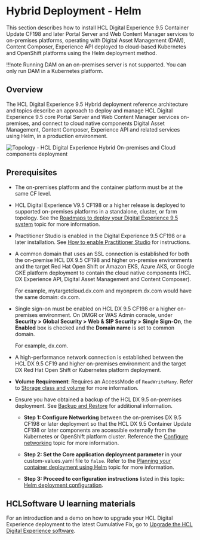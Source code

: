 # Hybrid Deployment - Helm

This section describes how to install HCL Digital Experience 9.5 Container Update CF198 and later Portal Server and Web Content Manager services to on-premises platforms, operating with Digital Asset Management (DAM), Content Composer, Experience API deployed to cloud-based Kubernetes and OpenShift platforms using the Helm deployment method.

!!!note
    Running DAM on an on-premises server is not supported. You can only run DAM in a Kubernetes platform.

## Overview

The HCL Digital Experience 9.5 Hybrid deployment reference architecture and topics describe an approach to deploy and manage HCL Digital Experience 9.5 core Portal Server and Web Content Manager services on-premises, and connect to cloud native components Digital Asset Management, Content Composer, Experience API and related services using Helm, in a production environment.

![Topology - HCL Digital Experience Hybrid On-premises and Cloud components deployment](../hybrid/_img/topology_hybrid_onprem_cloud_deployment.png)

## Prerequisites

-   The on-premises platform and the container platform must be at the same CF level.
-   HCL Digital Experience V9.5 CF198 or a higher release is deployed to supported on-premises platforms in a standalone, cluster, or farm topology. See the [Roadmaps to deploy your Digital Experience 9.5 system](../../../get_started/plan_deployment/traditional_deployment/roadmaps/index.md) topic for more information.
-   Practitioner Studio is enabled in the Digital Experience 9.5 CF198 or a later installation. See [How to enable Practitioner Studio](../../../build_sites/practitioner_studio/working_with_ps/enable_prac_studio.md) for instructions.
-   A common domain that uses an SSL connection is established for both the on-premise HCL DX 9.5 CF198 and higher on-premise environments and the target Red Hat Open Shift or Amazon EKS, Azure AKS, or Google GKE platform deployment to contain the cloud native components (HCL DX Experience API, Digital Asset Management and Content Composer).

    For example, mytargetcloud.dx.com and myonprem.dx.com would have the same domain: dx.com.

-   Single sign-on must be enabled on HCL DX 9.5 CF198 or a higher on-premises environment. On DMGR or WAS Admin console, under **Security > Global Security > Web & SIP Security > Single Sign-On**, the **Enabled** box is checked and the **Domain name** is set to common domain.

    For example, dx.com.

-   A high-performance network connection is established between the HCL DX 9.5 CF19 and higher on-premises environment and the target DX Red Hat Open Shift or Kubernetes platform deployment.

-   **Volume Requirement**: Requires an AccessMode of `ReadWriteMany`. Refer to [Storage class and volume](../../manage/container_configuration/sample_storage_class_volume.md) for more information.
-   Ensure you have obtained a backup of the HCL DX 9.5 on-premises deployment. See [Backup and Restore](../../../deployment/manage/backup_restore//index.md) for additional information.
    -   **Step 1: Configure Networking** between the on-premises DX 9.5 CF198 or later deployment so that the HCL DX 9.5 Container Update CF198 or later components are accessible externally from the Kubernetes or OpenShift platform cluster. Reference the [Configure networking](../../../deployment/install/container/helm_deployment/preparation/mandatory_tasks/prepare_configure_networking.md) topic for more information.

    -   **Step 2: Set the Core application deployment parameter** in your custom-values.yaml file to `false`. Refer to the [Planning your container deployment using Helm](../../../deployment/install/container/helm_deployment/preparation/index.md) topic for more information.

    -   **Step 3: Proceed to configuration instructions** listed in this topic: [Helm deployment configuration](../../../deployment/install/container/helm_deployment/helm_install_commands.md).

## HCLSoftware U learning materials

For an introduction and a demo on how to upgrade your HCL Digital Experience deployment to the latest Cumulative Fix, go to [Upgrade the HCL Digital Experience software](https://hclsoftwareu.hcltechsw.com/component/axs/?view=sso_config&id=3&forward=https%3A%2F%2Fhclsoftwareu.hcltechsw.com%2Fcourses%2Flesson%2F%3Fid%3D1461). 

